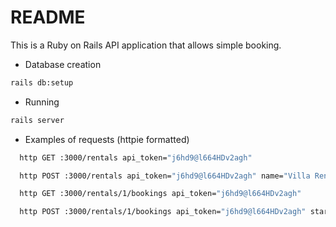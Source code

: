 # README

This is a Ruby on Rails API application that allows simple booking.

* Database creation
```bash
rails db:setup
```

* Running
```bash
rails server
```

* Examples of requests (httpie formatted)
```bash
  http GET :3000/rentals api_token="j6hd9@l664HDv2agh"

  http POST :3000/rentals api_token="j6hd9@l664HDv2agh" name="Villa Renoma" daily_rate=820

  http GET :3000/rentals/1/bookings api_token="j6hd9@l664HDv2agh"

  http POST :3000/rentals/1/bookings api_token="j6hd9@l664HDv2agh" start_at="2017-04-19" end_at="2017-04-27" client_email="myemail@client.pl" price=10000
```
